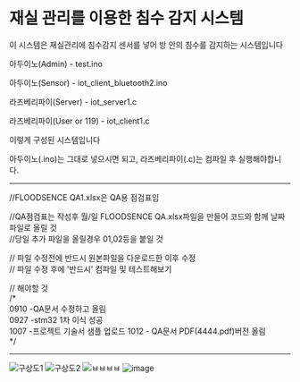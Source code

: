 # 재실 관리를 이용한 침수 감지 시스템
이 시스템은 재실관리에 침수감지 센서를 넣어 방 안의 침수를 감지하는 시스템입니다


아두이노(Admin) - test.ino

아두이노(Sensor) - iot_client_bluetooth2.ino

라즈베리파이(Server) - iot_server1.c

라즈베리파이(User or 119) - iot_client1.c


이렇게 구성된 시스템입니다

아두이노(.ino)는 그대로 넣으시면 되고, 
라즈베리파이(.c)는 컴파일 후 실행해야합니다.
*******
//FLOODSENCE QA1.xlsx은 QA용 점검표임 

//QA점검표는 작성후 월/일 FLOODSENCE QA.xlsx파일을 만들어 코드와 함께 날짜 파일로 올릴 것  
//당일 추가 파일을 올릴경우 01,02등을 붙일 것  


// 파일 수정전에 반드시 원본파일을 다운로드한 이후 수정  
// 파일 수정 후에 '반드시' 컴파일 및 테스트해보기  

// 해야할 것   
/*  
0910 -QA문서 수정하고 올림  
0927 -stm32 1차 이식 성공  
1007 -프로젝트 기술서 샘플 업로드 
1012 - QA문서 PDF(4444.pdf)버전 올림  
*/  
*******

![구상도1](https://github.com/dnfm257/2023ESWContest_free_1113/assets/143377935/c3abb5b5-275d-4972-907e-986f000fc216)
![구상도2](https://github.com/dnfm257/2023ESWContest_free_1113/assets/143377935/462bdb3a-1c8c-455d-9b4b-8dace6ce32ff)
![ㅂㅂㅂㅂ](https://github.com/dnfm257/2023ESWContest_free_1113/assets/143377935/29207f09-fb08-4d39-a457-1ff8fbbf2a94)
![image](https://github.com/dnfm257/2023ESWContest_free_1113/assets/143377935/6a883245-ce7f-452e-aff6-486ad55f433a)
